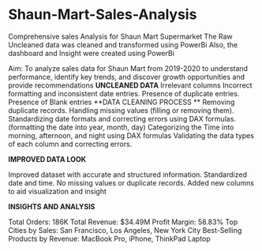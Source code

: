 # Shaun-Mart-Sales-Analysis
Comprehensive sales Analysis for Shaun Mart Supermarket
The Raw Uncleaned data was cleaned and transformed using PowerBi
Also, the dashboard and Insight were created using PowerBi

Aim: To analyze sales data for Shaun Mart from 2019-2020 to understand performance, identify key trends, and discover growth opportunities and provide recommendations
**UNCLEANED DATA**
Irrelevant columns
Incorrect formatting and inconsistent date entries.
Presence of duplicate entries.
Presence of Blank entries
**DATA CLEANING PROCESS **
Removing duplicate records.
Handling missing values (filling or removing them).
Standardizing date formats and correcting errors using DAX formulas.
      (formatting the date into year, month, day)
Categorizing the Time into morning, afternoon, and night using DAX formulas
Validating the data types of each column and correcting errors.

**IMPROVED DATA LOOK**

Improved dataset with accurate and structured information.
Standardized date and time.
No missing values or duplicate records.
Added new columns to aid visualization and insight

**INSIGHTS AND ANALYSIS**

Total Orders: 186K
Total Revenue: $34.49M
Profit Margin: 58.83%
Top Cities by Sales: San Francisco, Los Angeles, New York City
Best-Selling Products by Revenue: MacBook Pro, iPhone, ThinkPad Laptop





